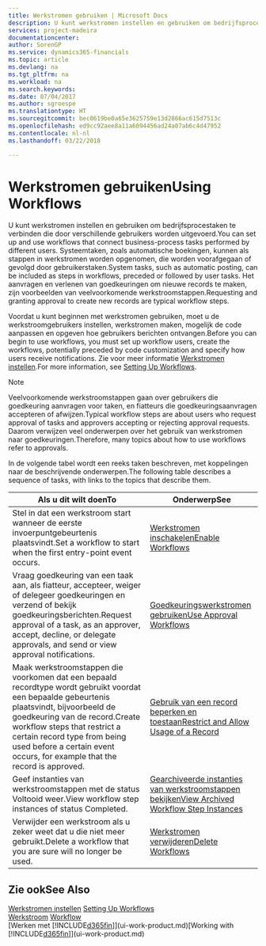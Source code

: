 ```yaml
---
title: Werkstromen gebruiken | Microsoft Docs
description: U kunt werkstromen instellen en gebruiken om bedrijfsprocestaken te verbinden die door verschillende gebruikers worden uitgevoerd. Systeemtaken, zoals automatische boekingen, kunnen als stappen in werkstromen worden opgenomen, die worden voorafgegaan of gevolgd door gebruikerstaken. Het aanvragen en verlenen van goedkeuringen om nieuwe records te maken, zijn voorbeelden van veelvoorkomende werkstroomstappen.
services: project-madeira
documentationcenter: 
author: SorenGP
ms.service: dynamics365-financials
ms.topic: article
ms.devlang: na
ms.tgt_pltfrm: na
ms.workload: na
ms.search.keywords: 
ms.date: 07/04/2017
ms.author: sgroespe
ms.translationtype: HT
ms.sourcegitcommit: bec0619be0a65e3625759e13d2866ac615d7513c
ms.openlocfilehash: ed9cc92aee8a11a6094456ad24a07ab6c4d47952
ms.contentlocale: nl-nl
ms.lasthandoff: 03/22/2018

---
```

# <a name="using-workflows"></a><span data-ttu-id="01872-105">Werkstromen gebruiken</span><span class="sxs-lookup"><span data-stu-id="01872-105">Using Workflows</span></span>
<span data-ttu-id="01872-106">U kunt werkstromen instellen en gebruiken om bedrijfsprocestaken te verbinden die door verschillende gebruikers worden uitgevoerd.</span><span class="sxs-lookup"><span data-stu-id="01872-106">You can set up and use workflows that connect business-process tasks performed by different users.</span></span> <span data-ttu-id="01872-107">Systeemtaken, zoals automatische boekingen, kunnen als stappen in werkstromen worden opgenomen, die worden voorafgegaan of gevolgd door gebruikerstaken.</span><span class="sxs-lookup"><span data-stu-id="01872-107">System tasks, such as automatic posting, can be included as steps in workflows, preceded or followed by user tasks.</span></span> <span data-ttu-id="01872-108">Het aanvragen en verlenen van goedkeuringen om nieuwe records te maken, zijn voorbeelden van veelvoorkomende werkstroomstappen.</span><span class="sxs-lookup"><span data-stu-id="01872-108">Requesting and granting approval to create new records are typical workflow steps.</span></span>  

 <span data-ttu-id="01872-109">Voordat u kunt beginnen met werkstromen gebruiken, moet u de werkstroomgebruikers instellen, werkstromen maken, mogelijk de code aanpassen en opgeven hoe gebruikers berichten ontvangen.</span><span class="sxs-lookup"><span data-stu-id="01872-109">Before you can begin to use workflows, you must set up workflow users, create the workflows, potentially preceded by code customization and specify how users receive notifications.</span></span> <span data-ttu-id="01872-110">Zie voor meer informatie [Werkstromen instellen](across-set-up-workflows.md).</span><span class="sxs-lookup"><span data-stu-id="01872-110">For more information, see [Setting Up Workflows](across-set-up-workflows.md).</span></span>  

> [!NOTE]  
>  <span data-ttu-id="01872-111">Veelvoorkomende werkstroomstappen gaan over gebruikers die goedkeuring aanvragen voor taken, en fiatteurs die goedkeuringsaanvragen accepteren of afwijzen.</span><span class="sxs-lookup"><span data-stu-id="01872-111">Typical workflow steps are about users who request approval of tasks and approvers accepting or rejecting approval requests.</span></span> <span data-ttu-id="01872-112">Daarom verwijzen veel onderwerpen over het gebruik van werkstromen naar goedkeuringen.</span><span class="sxs-lookup"><span data-stu-id="01872-112">Therefore, many topics about how to use workflows refer to approvals.</span></span>  

 <span data-ttu-id="01872-113">In de volgende tabel wordt een reeks taken beschreven, met koppelingen naar de beschrijvende onderwerpen.</span><span class="sxs-lookup"><span data-stu-id="01872-113">The following table describes a sequence of tasks, with links to the topics that describe them.</span></span>  

|<span data-ttu-id="01872-114">**Als u dit wilt doen**</span><span class="sxs-lookup"><span data-stu-id="01872-114">**To**</span></span>|<span data-ttu-id="01872-115">**Onderwerp**</span><span class="sxs-lookup"><span data-stu-id="01872-115">**See**</span></span>|  
|------------|-------------|  
|<span data-ttu-id="01872-116">Stel in dat een werkstroom start wanneer de eerste invoerpuntgebeurtenis plaatsvindt.</span><span class="sxs-lookup"><span data-stu-id="01872-116">Set a workflow to start when the first entry-point event occurs.</span></span>|[<span data-ttu-id="01872-117">Werkstromen inschakelen</span><span class="sxs-lookup"><span data-stu-id="01872-117">Enable Workflows</span></span>](across-how-to-enable-workflows.md)|  
|<span data-ttu-id="01872-118">Vraag goedkeuring van een taak aan, als fiatteur, accepteer, weiger of delegeer goedkeuringen en verzend of bekijk goedkeuringsberichten.</span><span class="sxs-lookup"><span data-stu-id="01872-118">Request approval of a task, as an approver, accept, decline, or delegate approvals, and send or view approval notifications.</span></span>|[<span data-ttu-id="01872-119">Goedkeuringswerkstromen gebruiken</span><span class="sxs-lookup"><span data-stu-id="01872-119">Use Approval Workflows</span></span>](across-how-use-approval-workflows.md)|  
|<span data-ttu-id="01872-120">Maak werkstroomstappen die voorkomen dat een bepaald recordtype wordt gebruikt voordat een bepaalde gebeurtenis plaatsvindt, bijvoorbeeld de goedkeuring van de record.</span><span class="sxs-lookup"><span data-stu-id="01872-120">Create workflow steps that restrict a certain record type from being used before a certain event occurs, for example that the record is approved.</span></span>|[<span data-ttu-id="01872-121">Gebruik van een record beperken en toestaan</span><span class="sxs-lookup"><span data-stu-id="01872-121">Restrict and Allow Usage of a Record</span></span>](across-how-to-restrict-and-allow-usage-of-a-record.md)|  
|<span data-ttu-id="01872-122">Geef instanties van werkstroomstappen met de status Voltooid weer.</span><span class="sxs-lookup"><span data-stu-id="01872-122">View workflow step instances of status Completed.</span></span>|[<span data-ttu-id="01872-123">Gearchiveerde instanties van werkstroomstappen bekijken</span><span class="sxs-lookup"><span data-stu-id="01872-123">View Archived Workflow Step Instances</span></span>](across-how-to-view-archived-workflow-step-instances.md)|  
|<span data-ttu-id="01872-124">Verwijder een werkstroom als u zeker weet dat u die niet meer gebruikt.</span><span class="sxs-lookup"><span data-stu-id="01872-124">Delete a workflow that you are sure will no longer be used.</span></span>|[<span data-ttu-id="01872-125">Werkstromen verwijderen</span><span class="sxs-lookup"><span data-stu-id="01872-125">Delete Workflows</span></span>](across-how-to-delete-workflows.md)|  

## <a name="see-also"></a><span data-ttu-id="01872-126">Zie ook</span><span class="sxs-lookup"><span data-stu-id="01872-126">See Also</span></span>  
<span data-ttu-id="01872-127">[Werkstromen instellen](across-set-up-workflows.md) </span><span class="sxs-lookup"><span data-stu-id="01872-127">[Setting Up Workflows](across-set-up-workflows.md) </span></span>  
<span data-ttu-id="01872-128">[Werkstroom](across-workflow.md) </span><span class="sxs-lookup"><span data-stu-id="01872-128">[Workflow](across-workflow.md) </span></span>  
<span data-ttu-id="01872-129">[Werken met [!INCLUDE[d365fin](includes/d365fin_md.md)]](ui-work-product.md)</span><span class="sxs-lookup"><span data-stu-id="01872-129">[Working with [!INCLUDE[d365fin](includes/d365fin_md.md)]](ui-work-product.md)</span></span>

